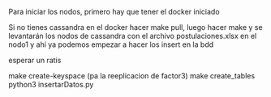Para iniciar los nodos, primero hay que tener el docker iniciado

Si no tienes cassandra en el docker hacer make pull,
luego hacer make y se levantarán los nodos de cassandra con el archivo postulaciones.xlsx
en el nodo1 y ahí ya podemos empezar a hacer los insert en la bdd

esperar un ratis

make create-keyspace (pa la reeplicacion de factor3)
make create_tables
python3 insertarDatos.py
